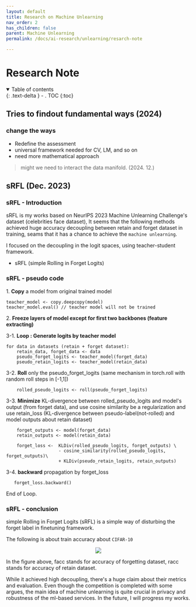 ```yaml
---
layout: default
title: Research on Machine Unlearning
nav_order: 2
has_children: false
parent: Machine Unlearning
permalink: /docs/ai-research/unlearning/resarch-note

---
```

# Research Note

<details open markdown="block">
  <summary>
    Table of contents
  </summary>
  {: .text-delta }
- . TOC
{:toc}
</details>

## Tries to findout fundamental ways (2024)   

### change the ways

 - Redefine the assessment
 - universal framework needed for CV, LM, and so on
 - need more mathematical approach

> might we need to interact the data manifold. (2024. 12.) 


## sRFL (Dec. 2023)

### sRFL - Introduction
sRFL is my works based on NeurIPS 2023 Machine Unlearning Challenge's dataset (celebrities face dataset), It seems that the following methods achieved huge accuracy decoupling between retain and forget dataset in training, seams that it has a chance to achieve the `machine unlearning`.

I focused on the decoupling in the logit spaces, using teacher-student framework.

- sRFL (simple Rolling in Forget Logits) 

### sRFL - pseudo code
1\. **Copy** a model from original trained model    
```
teacher_model <- copy.deepcopy(model)
teacher_model.eval() // teacher model will not be trained
```
2\. **Freeze layers of model except for first two backbones (feature extracting)**    

3-1. **Loop : Generate logits by teacher model**   
```
for data in datasets (retain + forget dataset):
    retain_data, forget_data <- data
    pseudo_forget_logits <- teacher_model(forget_data)
    pseudo_retain_logits <- teacher_model(retain_data)
```

3-2. **Roll** only the pseudo_forget_logits   (same mechanism in torch.roll with random roll steps in [-1,1])  
```
    rolled_pseudo_logits <- roll(pseudo_forget_logits)
```  
3-3. **Minimize** KL-divergence between rolled_pseudo_logits and model's output (from forget data), and use cosine similarity be a regularization and use retain_loss (KL-divergence between pseudo-label(not-rolled) and model outputs about retain dataset)    
```
    forget_outputs <- model(forget_data)
    retain_outputs <- model(retain_data)

    forget_loss <-  KLDiv(rolled_pseudo_logits, forget_outputs) \
                    - cosine_similarity(rolled_pseudo_logits, forget_outputs)\
                    + KLDiv(pseudo_retain_logits, retain_outputs)
```

3-4. **backward** propagation by forget_loss
```
   forget_loss.backward()
```
End of Loop.  


### sRFL - conclusion   

simple Rolling in Forget Logits (sRFL) is a simple way of disturbing the forget label in finetuning framework. 

The following is about train accuracy about `CIFAR-10`

<p align="center">
 <img src="https://sangdo-han.github.io/docs/research/unlearning/cifar10_accuracy.png">
</p>

In the figure above, facc stands for accuracy of forgetting dataset, racc stands for accuracy of retain dataset.

While it achieved high decoupling, there's a huge claim about their metrics and evaluation. Even though the competition is completed with some argues, 
the main idea of machine unlearning is quite crucial in privacy and robustness of the ml-based services. In the future, I will progress my works.